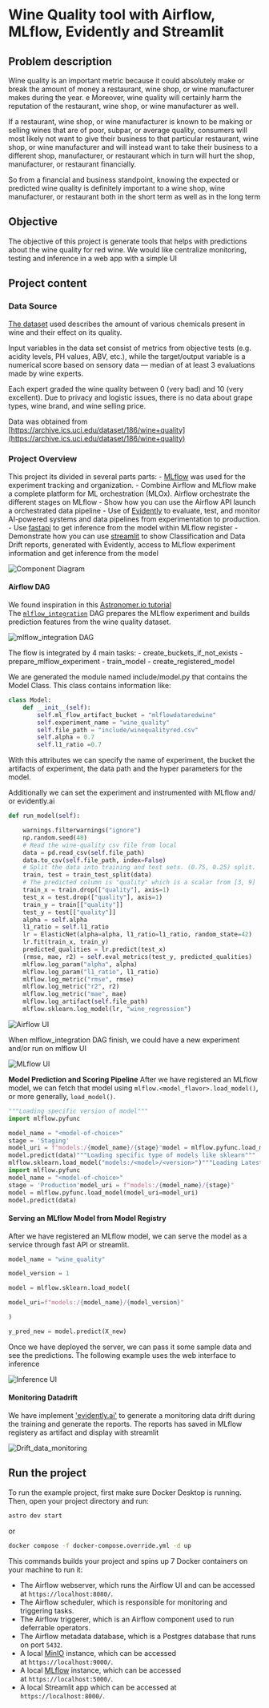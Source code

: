 # Wine Quality tool with Airflow, MLflow, Evidently and Streamlit

## Problem description

Wine quality is an important metric because it could absolutely make or break the amount of money a restaurant, wine shop, or wine manufacturer makes during the year. e Moreover, wine quality will certainly harm the reputation of the restaurant, wine shop, or wine manufacturer as well.

If a restaurant, wine shop, or wine manufacturer is known to be making or selling wines that are of poor, subpar, or average quality, consumers will most likely not want to give their business to that particular restaurant, wine shop, or wine manufacturer and will instead want to take their business to a different shop, manufacturer, or restaurant which in turn will hurt the shop, manufacturer, or restaurant financially.

So from a financial and business standpoint, knowing the expected or predicted wine quality is definitely important to a wine shop, wine manufacturer, or restaurant both in the short term as well as in the long term


## Objective

The objective of this project is generate tools that helps with predictions about the wine quality for red wine. We would like centralize monitoring, testing and inference in a web app with a simple UI 

## Project content

### Data Source

[The dataset](https://archive.ics.uci.edu/dataset/186/wine+quality) used describes the amount of various chemicals present in wine and their effect on its quality.

Input variables in the data set consist of metrics from objective tests (e.g. acidity levels, PH values, ABV, etc.), while the target/output variable is a numerical score based on sensory data — median of at least 3 evaluations made by wine experts.

Each expert graded the wine quality between 0 (very bad) and 10 (very excellent). Due to privacy and logistic issues, there is no data about grape types, wine brand, and wine selling price.

Data was obtained from [https://archive.ics.uci.edu/dataset/186/wine+quality](https://archive.ics.uci.edu/dataset/186/wine+quality)


### Project Overview

This project  its divided in several parts parts:
	- [MLflow](https://mlflow.org/) was used for the experiment tracking and organization.
	- Combine Airflow and MLflow make a complete platform for ML orchestration (MLOx). Airflow orchestrate the different stages on MLflow
		- Show how you can use the Airflow API launch a orchestrated data pipeline
	- Use of [Evidently](https://www.evidentlyai.com/) to evaluate, test, and monitor AI-powered systems and data pipelines from experimentation to production.
	- Use  [fastapi](https://fastapi.tiangolo.com/) to get inference from the model within MLflow register
	- Demonstrate how you can use [streamlit](https://streamlit.io/) to  show Classification and Data Drift reports, generated with Evidently, access to MLflow experiment information and get inference from the model
	
	

![Component Diagram](pics/CF_diagram.png)
	

#### Airflow DAG
We found inspiration in this [Astronomer.io tutorial](https://www.astronomer.io/docs/learn/airflow-mlflow)
The [`mlflow_integration`](https://github.com/ruralkan/fuzzy-train/blob/main/dags/mlflow_integration.py) DAG prepares the MLflow experiment and builds prediction features from the wine quality dataset.

![mlflow_integration DAG](pics/workflow.png)

The flow is integrated by 4 main tasks:
	-  create_buckets_if_not_exists
	-  prepare_mlflow_experiment
	-  train_model
	-  create_registered_model

We are generated the module named include/model.py that contains the Model Class. This class contains information like:

```python 
class Model:
	def __init__(self):
		self.ml_flow_artifact_bucket = "mlflowdataredwine"
		self.experiment_name = "wine_quality"
		self.file_path = "include/winequalityred.csv"
		self.alpha = 0.7
		self.l1_ratio =0.7
```
With this attributes we can specify the name of experiment, the bucket the artifacts of experiment, the data path and the hyper parameters for the model.

Additionally we can set the experiment and instrumented with MLflow and/ or evidently.ai

```python
def run_model(self):

	warnings.filterwarnings("ignore")
	np.random.seed(40)
	# Read the wine-quality csv file from local
	data = pd.read_csv(self.file_path)
	data.to_csv(self.file_path, index=False)
	# Split the data into training and test sets. (0.75, 0.25) split.
	train, test = train_test_split(data)
	# The predicted column is "quality" which is a scalar from [3, 9]
	train_x = train.drop(["quality"], axis=1)
	test_x = test.drop(["quality"], axis=1)
	train_y = train[["quality"]]
	test_y = test[["quality"]]
	alpha = self.alpha
	l1_ratio = self.l1_ratio
	lr = ElasticNet(alpha=alpha, l1_ratio=l1_ratio, random_state=42)
	lr.fit(train_x, train_y)
	predicted_qualities = lr.predict(test_x)
	(rmse, mae, r2) = self.eval_metrics(test_y, predicted_qualities)
	mlflow.log_param("alpha", alpha)
	mlflow.log_param("l1_ratio", l1_ratio)
	mlflow.log_metric("rmse", rmse)
	mlflow.log_metric("r2", r2)
	mlflow.log_metric("mae", mae)
	mlflow.log_artifact(self.file_path)
	mlflow.sklearn.log_model(lr, "wine_regression")
```

![Airflow UI](pics/airflow_running.png)

When mlflow_integration DAG finish, we could have a new experiment and/or run on mlflow UI

![MLflow UI](pics/mlflow_tracking.png)

**Model Prediction and Scoring Pipeline**
After we have registered an MLflow model, we can fetch that model using `mlflow.<model_flavor>.load_model()`, or more generally, `load_model()`.

``` python
"""Loading specific version of model"""  
import mlflow.pyfunc

model_name = "<model-of-choice>"  
stage = 'Staging'  
model_uri = f"models:/{model_name}/{stage}"model = mlflow.pyfunc.load_model(model_uri=model_uri)  
model.predict(data)"""Loading specific type of models like sklearn"""  
mlflow.sklearn.load_model("models:/<model>/<version>")"""Loading Latest Production Version of model"""  
import mlflow.pyfunc  
model_name = "<model-of-choice>"  
stage = 'Production'model_uri = f"models:/{model_name}/{stage}"  
model = mlflow.pyfunc.load_model(model_uri=model_uri)  
model.predict(data)
```

#### Serving an MLflow Model from Model Registry

After we have registered an MLflow model, we can serve the model as a service through fast API or streamlit.
```python
model_name = "wine_quality"

model_version = 1

model = mlflow.sklearn.load_model(

model_uri=f"models:/{model_name}/{model_version}"

)

y_pred_new = model.predict(X_new)
```
Once we have deployed the server, we can pass it some sample data and see the predictions. The following example uses the web interface to inference

![Inference UI](pics/inference.png)

#### Monitoring Datadrift
We have implement ['evidently.ai'](https://www.evidentlyai.com/) to generate a monitoring data drift during the training and generate the reports. The reports has saved in MLflow registery as artifact and display with streamlit

![Drift_data_monitoring](pics/Drift_data_monitoring.png)


## Run the project

To run the example project, first make sure Docker Desktop is running. Then, open your project directory and run:

``` bash
astro dev start
```

or

``` bash
docker compose -f docker-compose.override.yml -d up
```

This commands builds your project and spins up 7 Docker containers on your machine to run it:

- The Airflow webserver, which runs the Airflow UI and can be accessed at `https://localhost:8080/`.
- The Airflow scheduler, which is responsible for monitoring and triggering tasks.
- The Airflow triggerer, which is an Airflow component used to run deferrable operators.
- The Airflow metadata database, which is a Postgres database that runs on port `5432`.
- A local [MinIO](https://min.io/) instance, which can be accessed at `https://localhost:9000/`.
- A local [MLflow](https://mlflow.org/) instance, which can be accessed at `https://localhost:5000/`.
- A local Streamlit app which can be accessed at `https://localhost:8000/`.

